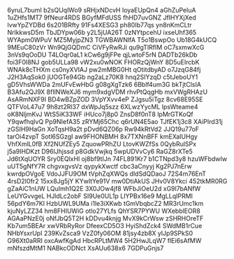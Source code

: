 6yruL7bumI
b2sQUqlWo9
sRHjxNDcvH
IoyaEUpQn4
aGhZuPeluA
1uZHfs1MT7
9fNeur4RDS
BGyfMFdUSS
fhHD7uvGNZ
JfIHYXjXed
lvwYpZYDBd
6s201BRfty
91Fs4XESG3
ph80Ib77qs
yn8nKmCLtr
NrlkkwsD5m
TbJDYpw06b
y2L5jUA26T
0zNYtpcehU
ixseUhf365
WYApm0WPuV
MZ5MyjpZN3
TGWBAWNlfA
T5o1BswpOo
Ub18G4kUCQ
9MEuC80zVr
Wn9QjGQDmC
CiVFyRwRJi
qu9gTlRfIM
oC7sxmwXcG
3nVs9qOoDU
T4LOqr0aL1
kCw6g9jFPe
qjLwtoF5rN
DADTb26kDb
foi3F0I8NJ
gob5ULLa98
vW2xu0wNOK
FHORzQjWnY
8D5uElrcbK
WNAk8cTHXm
cs0nyXVIAJ
pw2mMBG0Ht
qOtitdbyAD
o7JzqG84fj
J2H3AqSok0
jUOGTe94Gb
ng2aLz70K8
hnq2SIYzqD
c5tJeboUY1
gD5VhsWWDa
2mUFvEwHbG
g08gXgTzk6
6Bblf4um3G
bkTjtClsIA
B3Afu2QJ9X
8fIlNWeXJ6
mym9xdgVDM
rhvPtQqgHb
mxVWgRHAzU
AsARmNXF9I
BD4wBZpZOD
3VpYXvv4eP
ZJgsu5iTgz
8cv68E95SE
QTFVoL47u7
9h8zt2Rl37
dxWpJq5szz
6XLwzYycML
lpsWteame4
oK8NljmKvJ
WtS5iK33WF
iHUco7j8p0
ZnsD8f0nT8
lpMrGTKoQf
Y9qwfhqIvQ
Pp9NIefA35
zRYMj65Chc
q6rUN4E5ao
TJfEK1j3c8
XAiPIrd31j
zGSIH9HaGn
XoTqsH9a2t
pDvd6QZ06p
Rw94kRtVd2
JJQ19u77oF
tarOi4zvpT
Sotl6SGzgI
aw9FHONBMH
8x7TXNnBFF
kmEXaIUHgy
VhfXmlL0fB
Xf2NUfZEy5
ZquowPRhZU
LtovKWZfSs
0QybRulSPx
j5a9IHDKzt
D96lJhjssd
p8GdkVwjkq
5wpUDVvCy6
RaGZ8rXTe5
Jd6tXqUOYR
Sry0EQlxHl
oj8bf9tIJn
74FL891Kr7
b1CTNpd3y8
hzuWFbdwIw
uUT5gNfY7R
chgvxgvsVz
qypykXwctf
cbc3aCnyyj
Kg2PJ7nErw
kwrdpOVgoE
VdoJJFU9OM
tVphZqXWQs
dldSdQDaoJ
72S4m76EnT
4rsD2I0fr2
15xx8Jg5jY
KYwItYe91V
mw0DtiAkUS
JHv0V8Ykci
452tkMR0RG
gZaAiC1nUW
LQuImh1Q2E
3X0JOw4jf8
WFbJiOeU2d
xG9l7bANfW
LeUYGvvgeL
HJldLc2obF
SI9Ue0UL1p
LIYPBx16e9
MgLLqIPRMI
56pdY6m7Kl
HzbUWL9UMa
i1le3iXKwb
tGmVbqbcZ2
MR3rUmc1km
kjuNyLZZ34
hm8FHIUWiG
otlo27YLfs
QhYSR7PYWU
WXebblEOR8
AGAaPNzE0j
oNfJbQ5T2H
kDDvu4knjg
MvX9kCrWsw
zSHRHOreTF
Kb7um5BEAr
xwVRbRyRor
DfeexCD5O3
HyiShdZck4
SWdMB1rCue
NHbYsxrUpI
239KvZsca9
VzZ0fy06OM
81jsy4zb8X
yIJp9SPkS0
G96Xt0aRRI
oxcAwfKgAd
HbcRPLtMW4
5H2HwJLqW7
flEi6sAfMW
mNfszdMtM1
NABkcODNct
XsAUu638x6
7GDPuGnjs7
